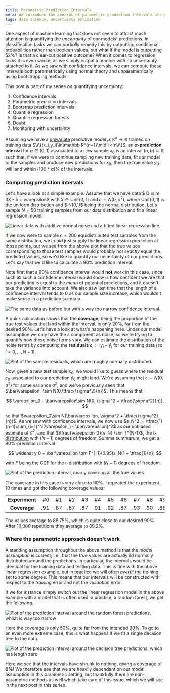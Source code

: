 ```yaml
---
title: Parametric Prediction Intervals
meta: We introduce the concept of parametric prediction intervals using normal theory, and how they are different to confidence intervals. As examples we consider the classical linear regression model with additive noise and show that the intervals work as intended in that case. We also explore what happens as soon as we start to overfit.
tags: data science, uncertainty estimation
---
```


One aspect of machine learning that does not seem to attract much attention is quantifying the *uncertainty* of our models' predictions. In classification tasks we can *partially* remedy this by outputting conditional probabilities rather than boolean values, but what if the model is outputting 52%? Is that a clear-cut positive outcome? When it comes to regression tasks it is even worse, as we simply output a number with no uncertainty attached to it. As we saw with <router-link to="/posts/2020-02-20-confidence">confidence intervals</router-link>, we can compute these intervals both parametrically using normal theory and unparametrically using bootstrapping methods.

This post is part of my series on quantifying uncertainty:
  1. <router-link to="/posts/2020-02-20-confidence">Confidence intervals</router-link>
  2. Parametric prediction intervals
  3. <router-link to="/posts/2020-03-01-bootstrap-prediction">Bootstrap prediction intervals</router-link>
  4. <router-link to="/posts/2020-03-09-quantile-regression">Quantile regression</router-link>
  5. <router-link to="/posts/2020-04-05-quantile-regression-forests">Quantile regression forests</router-link>
  6. <router-link to="/posts/2021-04-04-doubt">Doubt</router-link>
  7. <router-link to="/posts/2022-11-19-monitoring-with-uncertainty">Monitoring with uncertainty</router-link>

Assuming we have a [univariate](https://en.wikipedia.org/wiki/Univariate) predictive model $\mu\colon\mathbb R^n\to\mathbb R$ trained on training data $\\\{(x_i,y_i)\in\mathbb R^{n+1}\mid i < n\\\}$, an **$\alpha$-prediction interval** for $\alpha\in(0,1)$ associated to a new sample $x_0$ is an interval $(a,b)\subset\mathbb R$ such that, if we were to continue sampling new training data, fit our model to the samples and produce new predictions for $x_0$, then the true value $y_0$ will land within $(100 * \alpha)$% of the intervals.


### Computing prediction intervals

Let's have a look at a simple example. Assume that we have data $ D \sim 3X - 5 + \varepsilon$ with $X\in\text{Unif}(0,1)$ and $\varepsilon\sim N(0,\sigma^2)$, where $\text{Unif}(0,1)$ is the <router-link to="/posts/2019-05-22-uniform">uniform distribution</router-link> and $ N(0,1)$ being the <router-link to="/posts/2019-06-05-normal">normal distribution</router-link>. Let's sample $N=50$ training samples from our data distribution and fit a linear regression model.

![Linear data with additive normal noise and a fitted linear regression line.](/src/assets/prediction-data.webp)

If we now were to sample $n=200$ equidistributed test samples from the same distribution, we *could* just supply the linear regression prediction at those points, but we see from the above plot that the true values corresponding to those test samples would probably not *exactly* equal the predicted values, so we'd like to quantify our uncertainty of our predictions. Let's say that we'd like to calculate a 90% prediction interval.

Note first that a 90% confidence interval would **not** work in this case, since such all such a confidence interval would show is how confident we are that our prediction is equal to the *mean* of potential predictions, and it doesn't take the variance into account. We also saw <router-link to="/posts/2020-02-20-confidence">last time</router-link> that the length of a confidence interval tends to 0 as our sample size increase, which wouldn't make sense in a prediction scenario.

![The same data as before but with a way too narrow confidence interval.](/src/assets/prediction-confidence.webp)

A quick calculation shows that the **coverage**, being the proportion of the true test values that land within the interval, is only 20%, far from the desired 90%. Let's have a look at what's happening here. Under our model assumption we only have the $\varepsilon$ component as noise, so we're trying to quantify how these noise terms vary. We can estimate the distribution of the noise terms by computing the **residuals** $\varepsilon_i := y_i-\widehat y_i$ for our training data (so $i = 0,\dots,N-1$).

![Plot of the sample residuals, which are roughly normally distributed.](/src/assets/prediction-residuals.webp)

Now, given a new test sample $x_0$, we would like to guess where the residual $\varepsilon_0$ associated to our prediction $\widehat y_0$ might land. We're assuming that $\varepsilon\sim N(0,\sigma^2)$ for some variance $\sigma^2$, and we've <router-link to="/posts/2020-02-20-confidence">previously seen</router-link> that $\bar\varepsilon_i\sim N(0,\tfrac{\sigma^2}{n})$. This means that

$$ \varepsilon_0 - \bar\varepsilon\sim N(0, \sigma^2 + \tfrac{\sigma^2}{n}), $$

so that $\varepsilon_0\sim N(\bar\varepsilon, \sigma^2 + \tfrac{\sigma^2}{n})$. As <router-link to="/posts/2020-02-20-confidence">we saw with confidence intervals</router-link>, we now use $s_N^2 := \tfrac{1}{n-1}\sum_{i=1}^N(\varepsilon_i - \bar\varepsilon)^2$ as our unbiased estimate of $\sigma^2$, and that $\tfrac{\varepsilon_0}{s_N} \sim T^{N-1}$, the [t-distribution](https://en.wikipedia.org/wiki/Student%27s_t-distribution) with $(N-1)$ degrees of freedom. Summa summarum, we get a 90%-prediction interval

$$ \widehat y_0 + \bar\varepsilon \pm F^{-1}(0.95)s_N(1 + \tfrac{1}{n}) $$

with $F$ being the CDF for the $t$-distribution with $(N-1)$ degrees of freedom.

![Plot of the prediction interval, nearly covering all the true values](/src/assets/prediction-normal-pi.webp)

The coverage in this case is very close to 90%. I repeated the experiment 10 times and got the following coverage values:

|            |     |     |     |     |     |     |     |     |     |     |
|:----------:|----:|----:|----:|----:|----:|----:|----:|----:|----:|----:|
| **Experiment** | #0  | #1  | #2  | #3  | #4  | #5  | #6  | #7  | #8  | #9  |
| **Coverage**   | .91 | .87 | .87 | .87 | .91 | .92 | .87 | .93 | .90 | .86 |

The values average to 88.75%, which is quite close to our desired 90%. After 10,000 repetitions they average to 89.2%.


### Where the parametric approach doesn't work

A standing assumption throughout the above method is that the *model assumption* is correct; i.e., that the true values are actually iid normally distributed around the predictions. In particular, the intervals would be identical for the training data and testing data. This is fine with the above linear regression example, but in practice we will often *overfit* the training set to some degree. This means that our intervals will be constructed with respect to the *training* error and not the *validation* error.

If we for instance simply switch out the linear regression model in the above example with a model that is often used in practice, a random forest, we get the following.

![Plot of the prediction interval around the random forest predictions, which is way too narrow](/src/assets/prediction-random-forest.webp)

Here the coverage is only 50%, quite far from the intended 90%. To go to an even more extreme case, this is what happens if we fit a single decision tree to the data.

![Plot of the prediction interval around the decision tree predictions, which has length zero](/src/assets/prediction-decision-tree.webp)

Here we see that the intervals have shrunk to nothing, giving a coverage of **0%**! We therefore see that we are heavily dependant on our model assumption in this parametric setting, but thankfully there are non-parametric methods as well which take care of this issue, which we will see in the next post in this series.
